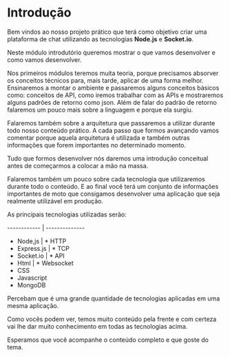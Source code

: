 # Introdução

Bem vindos ao nosso projeto prático que terá como objetivo criar uma plataforma de chat utilizando as tecnologias **Node.js** e **Socket.io**.

Neste módulo introdutório queremos mostrar o que vamos desenvolver e como vamos desenvolver.

Nos primeiros módulos teremos muita teoria, porque precisamos absorver os conceitos técnicos para, mais tarde, aplicar de uma forma melhor. Ensinaremos a montar o ambiente e passaremos alguns conceitos básicos como: conceitos de API, como iremos trabalhar com as APIs e mostraremos alguns padrões de retorno como json. Além de falar do padrão de retorno falaremos um pouco mais sobre a linguagem e porque ela surgiu.

Falaremos também sobre a arquitetura que passaremos a utilizar durante todo nosso conteúdo prático. A cada passo que formos avançando vamos comentar porque aquela arquitetura é utilizada e também outras informações que forem importantes no determinado momento.

Tudo que formos desenvolver nós daremos uma introdução conceitual antes de começarmos a colocar a mão na massa.

Falaremos também um pouco sobre cada tecnologia que utilizaremos durante todo o conteúdo. E ao final você terá um conjunto de informações importantes de moto que consigamos desenvolver uma aplicação que seja realmente utilizável em produção.

As principais tecnologias utilizadas serão:

------------ | --------------
* Node,js | * HTTP
* Express.js | * TCP
* Socket.io | * API
* Html | * Websocket
* CSS
* Javascript
* MongoDB

Percebam que é uma grande quantidade de tecnologias aplicadas em uma mesma aplicação.

Como vocês podem ver, temos muito conteúdo pela frente e com certeza vai lhe dar muito conhecimento em todas as tecnologias acima.

Esperamos que você acompanhe o conteúdo completo e que goste do tema.
